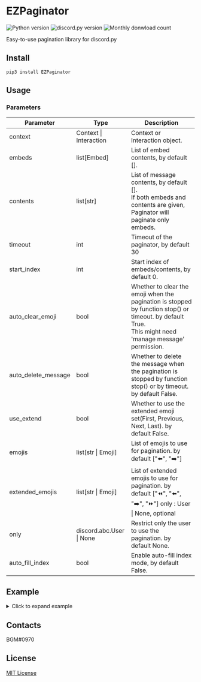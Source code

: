 # EZPaginator

![Python version](https://img.shields.io/pypi/pyversions/EZPaginator?style=for-the-badge&logo=python) ![discord.py version](https://img.shields.io/badge/discord.py-%3E%3D%202.0-blue?style=for-the-badge) ![Monthly donwload count](https://img.shields.io/pypi/dm/EZPaginator?color=blue&style=for-the-badge)

Easy-to-use pagination library for discord.py

## Install

```
pip3 install EZPaginator
```

## Usage

### Parameters

| Parameter           | Type                     | Description                                                                                                                                                  |
|---------------------|--------------------------|--------------------------------------------------------------------------------------------------------------------------------------------------------------|
| context             | Context \| Interaction   | Context or Interaction object.                                                                                                                               |
| embeds              | list[Embed]              | List of embed contents, by default [].                                                                                                                       |
| contents            | list[str]                | List of message contents, by default []. <br /> If both embeds and contents are given, Paginator will paginate only embeds.                                  |
| timeout             | int                      | Timeout of the paginator, by default 30                                                                                                                      |
| start_index         | int                      | Start index of embeds/contents, by default 0.                                                                                                                |
| auto_clear_emoji    | bool                     | Whether to clear the emoji when the pagination is stopped by function stop() or timeout. by default True.<br /> This might need 'manage message' permission. |
| auto_delete_message | bool                     | Whether to delete the message when the pagination is stopped by function stop() or by timeout. by default False.                                             |
| use_extend          | bool                     | Whether to use the extended emoji set(First, Previous, Next, Last). by default False.                                                                        |
| emojis              | list[str \| Emoji]       | List of emojis to use for pagination. by default ["⬅️", "➡️"]                                                                                                  |
| extended_emojis     | list[str \| Emoji]       | List of extended emojis to use for pagination. by default ["⏪", "⬅️", "➡️", "⏩"]         only : User \| None, optional                                         |
| only                | discord.abc.User \| None | Restrict only the user to use the pagination. by default None.                                                                                               |
| auto_fill_index     | bool                     | Enable auto-fill index mode, by default False.                                                                                                               |
## Example

<details>
    <summary>Click to expand example</summary>

[Full example code](/Example)

### Basic Emebd Pagination

```py
## Commands
@bot.command()
async def test(ctx: commands.Context) -> None:
    embeds = [
        discord.Embed(title="TEST 1", description="Page 1", color=discord.Color.red()),
        discord.Embed(title="TEST 2", description="Page 2", color=discord.Color.blue()),
        discord.Embed(title="TEST 3", description="Page 3", color=discord.Color.gold()),
    ]

    page = Paginator(ctx, embeds=embeds)
    await page.start()


## Slash Commands
@bot.tree.command()
async def slash_embed(interaction: discord.Interaction):
    embeds = [
        discord.Embed(title="TEST 1", description="Page 1", color=discord.Color.red()),
        discord.Embed(title="TEST 2", description="Page 2", color=discord.Color.blue()),
        discord.Embed(title="TEST 3", description="Page 3", color=discord.Color.gold()),
    ]

    page = Paginator(interaction, embeds=embeds)
    await page.start()


```

Commands                   |  Slash Command
:-------------------------:|:-------------------------:
![](https://user-images.githubusercontent.com/30457148/181737625-e8d19098-7c3c-4990-8339-7955ab86f279.mov)  |  ![](https://user-images.githubusercontent.com/30457148/181737907-aa3ba67c-261a-4b86-a235-997eb2514e7b.mov)

### Text Pagination W/ Extended Emojis

```py
## Commands
@bot.command()
async def test(ctx: commands.Context) -> None:
    contents = ["This is Page 1", "This is Page 2", "This is Page 3"]

    page = Paginator(ctx, contents=contents, use_extend=True)
    await page.start()


## Slash Commands
@bot.tree.command()
async def slash_content(interaction: discord.Interaction) -> None:
    contents = ["This is Page 1", "This is Page 2", "This is Page 3"]

    page = Paginator(interaction, contents=contents, use_extend=True)
    await page.start()

```

Commands                   |  Slash Command
:-------------------------:|:-------------------------:
![](https://user-images.githubusercontent.com/30457148/181743036-18182010-6ffe-494b-9c00-6d2e4b994cf3.mov)  |  ![](https://user-images.githubusercontent.com/30457148/181743122-c34424ba-16ba-4269-bed0-ef5a752ff5c7.mov)


### Use Custom Emoji

```py
## Commands
@bot.command()
async def test(ctx: commands.Context) -> None:
    embeds = [
        discord.Embed(title="TEST 1", description="Page 1", color=discord.Color.red()),
        discord.Embed(title="TEST 2", description="Page 2", color=discord.Color.blue()),
        discord.Embed(title="TEST 3", description="Page 3", color=discord.Color.gold()),
    ]

    page = Paginator(ctx, embeds=embeds, emojis=["⬇️", "⬆️"])
    await page.start()


## Slash Commands
@bot.tree.command()
async def slash_content(interaction: discord.Interaction) -> None:
    contents = ["This is Page 1", "This is Page 2", "This is Page 3"]

    page = Paginator(
        interaction,
        contents=contents,
        use_extend=True,
        extended_emojis=["⏬", "⬇️", "⬆️", "⏫"],
    )
    await page.start()
```

Commands w/ custom emojis  |  Slash Command w/ extended custom emojis
:-------------------------:|:-------------------------:
![](https://user-images.githubusercontent.com/30457148/181746283-cb8c2593-1b42-4cdd-9e56-6d45afa12c06.mov)  |  ![](https://user-images.githubusercontent.com/30457148/181746387-c1248f17-7205-4264-b0c0-0142e9c42149.mov)

### Auto-fill Index mode

If `auto_fill_index` is True, `{current_page}` and `{total_pages}` will be automatically filled with the current page and total pages.  

```py
@bot.command()
async def test(ctx: commands.Context) -> None:
    embeds = [
        discord.Embed(
            title="Hello ({current_page} / {total_pages})",
            description="World",
        ),
        discord.Embed(
            title="Wow ({current_page} / {total_pages})",
            description="Current page is {current_page}",
        ),
    ]

    for i in embeds:
        i.set_footer(text="Page {current_page} of {total_pages}")

    page = Paginator(
        ctx,
        embeds=embeds,
        auto_fill_index=True,
    )
    await page.start()
```
![](https://user-images.githubusercontent.com/30457148/181747803-562df165-8d79-493d-bb8b-cd788c480c2c.mov)

</p>
</details>
  

## Contacts

BGM#0970

## License

[MIT License](https://github.com/khk4912/EZPaginator/blob/master/LICENSE)
